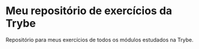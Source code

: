 # Meu repositório de exercícios da Trybe

Repositório para meus exercícios de todos os módulos estudados na Trybe.

